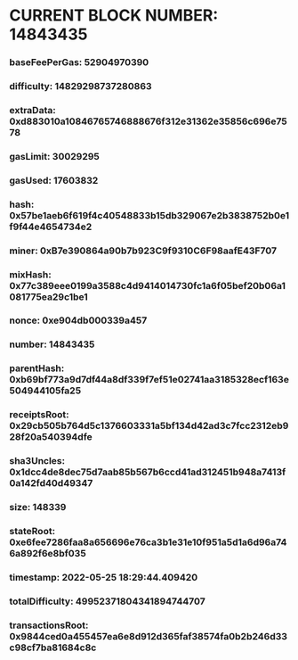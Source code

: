 # CURRENT BLOCK NUMBER: 14843435

### baseFeePerGas: 52904970390
### difficulty: 14829298737280863
### extraData: 0xd883010a10846765746888676f312e31362e35856c696e7578
### gasLimit: 30029295
### gasUsed: 17603832
### hash: 0x57be1aeb6f619f4c40548833b15db329067e2b3838752b0e1f9f44e4654734e2
### miner: 0xB7e390864a90b7b923C9f9310C6F98aafE43F707
### mixHash: 0x77c389eee0199a3588c4d9414014730fc1a6f05bef20b06a1081775ea29c1be1
### nonce: 0xe904db000339a457
### number: 14843435
### parentHash: 0xb69bf773a9d7df44a8df339f7ef51e02741aa3185328ecf163e504944105fa25
### receiptsRoot: 0x29cb505b764d5c1376603331a5bf134d42ad3c7fcc2312eb928f20a540394dfe
### sha3Uncles: 0x1dcc4de8dec75d7aab85b567b6ccd41ad312451b948a7413f0a142fd40d49347
### size: 148339
### stateRoot: 0xe6fee7286faa8a656696e76ca3b1e31e10f951a5d1a6d96a746a892f6e8bf035
### timestamp: 2022-05-25 18:29:44.409420
### totalDifficulty: 49952371804341894744707
### transactionsRoot: 0x9844ced0a455457ea6e8d912d365faf38574fa0b2b246d33c98cf7ba81684c8c
